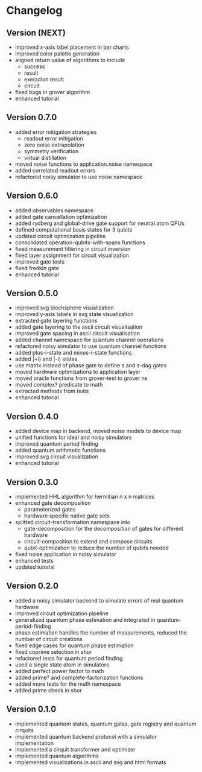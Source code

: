 # Changelog

## Version (NEXT)
* improved x-axis label placement in bar charts
* improved color palette generation
* aligned return value of algorithms to include
  * success
  * result
  * execution result
  * circuit
* fixed bugs in grover algorithm
* enhanced tutorial

## Version 0.7.0
* added error mitigation strategies
  * readout error mitigation
  * zero noise extrapolation
  * symmetry verification
  * virtual distillation
* moved noise functions to application.noise namespace
* added correlated readout errors
* refactored noisy simulator to use noise namespace

## Version 0.6.0
* added observables namespace
* added gate cancellation optimization
* added rydberg and global-drive gate support for neutral atom QPUs
* defined computational basis states for 3 qubits
* updated circuit optimization pipeline
* consolidated operation-qubits-with-spans functions
* fixed measurement filtering in circuit inversion
* fixed layer assignment for circuit visualization
* improved gate tests
* fixed fredkin gate
* enhanced tutorial

## Version 0.5.0
* improved svg blochsphere visualization
* improved y-axis labels in svg state visualization
* extracted gate layering functions
* added gate layering to the ascii circuit visualisation
* improved gate spacing in  ascii circuit visualisation
* added channel namespace for quantum channel operations
* refactored noisy simulator to use quantum channel functions
* added plus-i-state and minus-i-state functions
* added |+i⟩ and |-i⟩ states
* use matrix instead of phase gate to define s and s-dag gates
* moved hardware optimizations to application layer
* moved oracle functions from grover-test to grover ns
* moved complex? predicate to math
* extracted methods from tests
* enhanced tutorial

## Version 0.4.0
* added device map in backend, moved noise models to device map
* unified functions for ideal and noisy simulators
* improved quantum period finding
* added quantum arithmetic functions
* improved svg circuit visualization
* enhanced tutorial

## Version 0.3.0
* implemented HHL algorithm for hermitian n x n matrices
* enhanced gate decomposition
  * parameterized gates
  * hardware specific native gate sets
* splitted circuit-transformation namespace into
  * gate-decomposition for the decomposition of gates for different hardware 
  * circuit-composition to extend and compose circuits
  * qubit-optimization to reduce the number of qubits needed
* fixed noise application in noisy simulator
* enhanced tests
* updated tutorial

## Version 0.2.0
* added a noisy simulator backend to simulate errors of real quantum hardware
* improved circuit optimization pipeline
* generalized quantum phase estimation and integrated in quantum-period-finding
* phase estimation handles the number of measurements, reduced the number of circuit creations
* fixed edge cases for quantum phase estimation
* fixed coprime selection in shor
* refactored tests for quantum period finding
* used a single state atom in simulators
* added perfect power factor to math
* added prime? and complete-factorization functions
* added more tests for the math namespace
* added prime check in shor

## Version 0.1.0
* implemented quantom states, quantum gates, gate registry and quantum cirquits
* implemented quantum backend protocol with a simulator implementation
* implemented a cirquit transformer and optimizer
* implemented quantum algorithms
* implemented visualizations in ascii and svg and html formats